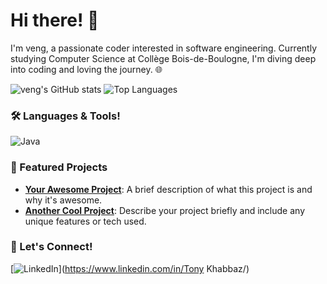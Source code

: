 # Hi there! 👋

I'm veng, a passionate coder interested in software engineering. Currently studying Computer Science at Collège Bois-de-Boulogne, I'm diving deep into coding and loving the journey. 🌐

![veng's GitHub stats](https://github-readme-stats.vercel.app/api?username=Veng143&show_icons=true&theme=holi)
![Top Languages](https://github-readme-stats.vercel.app/api/top-langs/?username=Veng143&layout=compact&theme=holi)

### 🛠️ Languages & Tools!
![Java](https://img.shields.io/badge/Java-ED8B00?style=for-the-badge&logo=java&logoColor=white)

### 📌 Featured Projects

- [**Your Awesome Project**](https://github.com/Veng143/your-repo): A brief description of what this project is and why it's awesome.
- [**Another Cool Project**](https://github.com/Veng143/another-repo): Describe your project briefly and include any unique features or tech used.

### 🤝 Let's Connect!
[![LinkedIn](https://img.shields.io/badge/LinkedIn-0A66C2?style=for-the-badge&logo=linkedin&logoColor=white)](https://www.linkedin.com/in/Tony Khabbaz/)
